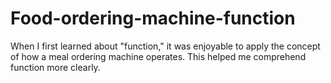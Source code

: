 # Food-ordering-machine-function
When I first learned about "function," it was enjoyable to apply the concept of how a meal ordering machine operates. This helped me comprehend function more clearly.
